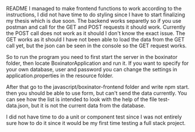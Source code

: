README
I managed to make frontend functions to work according to the instructions, I did not have time to do styling since I have to start finalizing my thesis which is due soon.
The backend works separetly so if you use postman and call for the GET and POST requests it should work. Currently the POST call does not work as it should I don't know the exact issue. The GET works as it should I have not been able to load the data from the GET call yet, but the json can be seen in the console so the GET request works.

So to run the program you need to first start the server in the boxinator folder, then locate BoxinatorApplication and run it.
If you want to specify for your own database, user and password you can change the settings in application.properties in the resource folder.

After that go to the javascript/boxinator-frontend folder and write npm start. then you should be able to use form, but can't send the data currently.
You can see how the list is intended to look with the help of the file test-data.json, but it is not the current data from the database.

I did not have time to do a unit or component test since I was not entirely sure how to do it since it would be my first time testing a full stack project.
